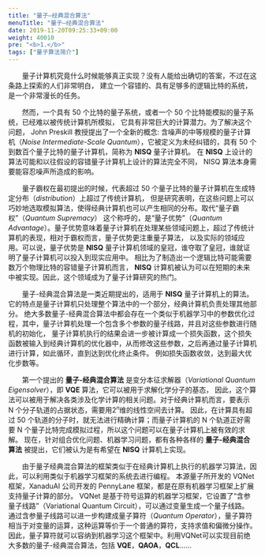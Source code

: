 ```yaml
---
title: "量子—经典混合算法"
menuTitle: "量子—经典混合算法"
date: 2019-11-20T09:25:33+09:00
weight: 40010
pre: "<b>1.</b>"
tags: ["量子算法简介"]
---
```


&emsp;&emsp;量子计算机究竟什么时候能够真正实现？没有人能给出确切的答案，不过在这条路上探索的人们非常明白，
建立一个容错的、具有足够多的逻辑比特的系统，是一个非常漫长的任务。

&emsp;&emsp;然而，一个具有 50 个比特的量子系统，或者一个 50 个比特能模拟的量子系统，已经难以被传统计算机所模拟，
它具有非常巨大的计算潜力。为了解决这个问题， John Preskill 教授提出了一个全新的概念: 
含噪声的中等规模的量子计算机（*Noise Intermediate-Scale Quantum*），它被定义为未经纠错的，具有 50 个到数百个量子比特的量子计算机，简称为 **NISQ** 量子计算机。
在 **NISQ** 上设计的算法可能和以往假设的容错量子计算机上设计的算法完全不同， NISQ 算法本身需要能容忍噪声所造成的影响。

&emsp;&emsp;量子霸权在最初提出的时候，代表超过 50 个量子比特的量子计算机在生成特定分布（*distribution*）上超过了传统计算机，
但是研究表明，在这些问题上可以巧妙地选取模拟算法，使得经典计算机也可以产生相同的分布。取代“量子霸权”（*Quantum Supremacy*）
这个称呼的，是“量子优势”（*Quantum Advantage*）。量子优势意味着量子计算机在处理某些领域问题上，超过了传统计算机的表现，相对于霸权而言，量子优势更注重量子算法，
以及实际的领域应用。可以说，量子优势是 **NISQ** 量子计算机领域的皇冠，谁夺取了皇冠，谁就证明了量子计算机可以投入到现实应用中。
相比为了制造出一个逻辑比特可能需要数万个物理比特的容错量子计算机而言， **NISQ** 计算机被认为可以在短期的未来中被实现。因此，这个领域成为了量子计算研究的热门。

&emsp;&emsp;量子-经典混合算法是一类近期提出的，适用于 **NISQ** 量子计算机上的算法。它的特点是量子计算机只处理整个算法中的一个部分，经典计算机负责处理其他部分。
绝大多数量子-经典混合算法中都会存在一个类似于机器学习中的参数优化过程，其中，量子计算机处理一个包含多个参数的量子线路，并且对这些参数进行随机的初始化，
量子计算机执行的结果会进一步被计算成一个损失函数，这个损失函数被输入到经典计算机的优化器中，从而修改这些参数，之后再通过量子计算机进行计算，如此循环，直到达到优化终止条件。
例如损失函数收敛，达到最大优化步数等。

&emsp;&emsp;第一个提出的 **量子-经典混合算法** 是变分本征求解器（*Variational Quantum Eigensolver*），即 **VQE** 算法，它可以被用于求解化学分子的基态，
因此，这个算法可以被用于解决各类涉及化学计算的相关问题。对于经典计算机而言，要表示 N 个分子轨道的占据状态，需要用2<sup>𝑛</sup>维的线性空间去计算。
因此，在计算具有超过 50 个轨道的分子时，就无法进行精确计算；而量子计算机的 N 个轨道正好需要 N 个量子比特完成模拟过程，所以这个问题可以在量子计算机上被有效的求解。
现在，针对组合优化问题、机器学习问题，都有各种各样的 **量子-经典混合算法** 被提出，它们被认为是有希望在 **NISQ** 计算机上实现。

&emsp;&emsp;由于量子经典混合算法的框架类似于在经典计算机上执行的机器学习算法，因此，可以利用类似于机器学习框架的系统去进行编程。
本源量子所开发的 VQNet 框架，XanaduAI 公司开发的 PennyLane 框架，都是在原有机器学习框架上扩展支持量子计算的部分。 
VQNet 是基于符号运算的机器学习框架，它设置了“含参量子线路”（Variational Quantum Circuit），可以通过变量生成一个量子线路。
通过含参量子线路可以进一步构建成量子算符（*Quantum Operator*），量子算符相当于对变量的运算，这种运算等价于一个普通的算符，支持求值和偏微分操作。
因此，量子算符就可以容纳到机器学习这个框架中。利用VQNet可以实现目前绝大多数的量子-经典混合算法，包括 **VQE**，**QAOA**，**QCL**......